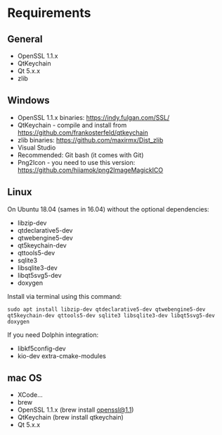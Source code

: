 # Requirements

## General
- OpenSSL 1.1.x
- QtKeychain
- Qt 5.x.x
- zlib

## Windows
- OpenSSL 1.1.x binaries: https://indy.fulgan.com/SSL/
- QtKeychain - compile and install from https://github.com/frankosterfeld/qtkeychain
- zlib binaries: https://github.com/maxirmx/Dist_zlib
- Visual Studio 
- Recommended: Git bash (it comes with Git)
- Png2Icon - you need to use this version: https://github.com/hiiamok/png2ImageMagickICO

## Linux 
On Ubuntu 18.04 (sames in 16.04) without the optional dependencies:
- libzip-dev
- qtdeclarative5-dev
- qtwebengine5-dev
- qt5keychain-dev
- qttools5-dev
- sqlite3
- libsqlite3-dev
- libqt5svg5-dev
- doxygen

Install via terminal using this command:
```
sudo apt install libzip-dev qtdeclarative5-dev qtwebengine5-dev qt5keychain-dev qttools5-dev sqlite3 libsqlite3-dev libqt5svg5-dev doxygen
```

If you need Dolphin integration:
- libkf5config-dev
- kio-dev extra-cmake-modules

## mac OS
- XCode...
- brew
- OpenSSL 1.1.x (brew install openssl@1.1)
- QtKeychain (brew install qtkeychain)
- Qt 5.x.x












